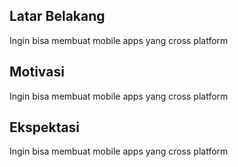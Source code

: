 [//]: # (Ceritakan sedikit tentang latar belakangmu seperti pendidikan terakhir atau pekerjaan sebelumnya)
## Latar Belakang
Ingin bisa membuat mobile apps yang cross platform

[//]: # (Motivasi apa yang mendorongmu untuk ikut program coding bootcamp di Hacktiv8?)
## Motivasi
Ingin bisa membuat mobile apps yang cross platform

[//]: # (Beri tahu kami, apa yang ingin kamu dapatkan di Hacktiv8 dan apa yang ingin kamu capai setelah lulus dari sini?)
## Ekspektasi
Ingin bisa membuat mobile apps yang cross platform

[//]: # (Apakah ada hal lain yang ingin disampaikan? Bila ada, kamu bebas untuk menuliskannya)
